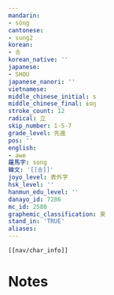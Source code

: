 ```yaml
---
mandarin:
- sǒng
cantonese:
- sung2
korean:
- 송
korean_native: ''
japanese:
- SHOU
japanese_nanori: ''
vietnamese:
middle_chinese_initial: s
middle_chinese_final: ɨoŋ
stroke_count: 12
radical: 立
skip_number: 1-5-7
grade_level: 先進
pos: ''
english:
- awe
羅馬字: song
韓文: '[[송]]'
joyo_level: 表外字
hsk_level: ''
hanmun_edu_level: ''
danayo_id: 7286
mc_id: 2580
graphemic_classification: 束
stand_in: 'TRUE'
aliases:
---
```

```meta-bind-embed
[[nav/char_info]]
```

# Notes
